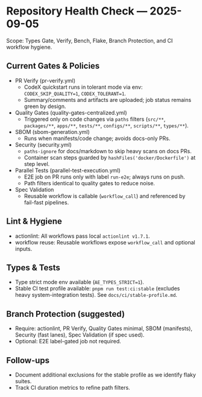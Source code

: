 # Repository Health Check — 2025-09-05

Scope: Types Gate, Verify, Bench, Flake, Branch Protection, and CI workflow hygiene.

## Current Gates & Policies
- PR Verify (pr-verify.yml)
  - CodeX quickstart runs in tolerant mode via env: `CODEX_SKIP_QUALITY=1`, `CODEX_TOLERANT=1`.
  - Summary/comments and artifacts are uploaded; job status remains green by design.
- Quality Gates (quality-gates-centralized.yml)
  - Triggered only on code changes via `paths` filters (`src/**`, `packages/**`, `apps/**`, `tests/**`, `configs/**`, `scripts/**`, `types/**`).
- SBOM (sbom-generation.yml)
  - Runs when manifests/code change; avoids docs-only PRs.
- Security (security.yml)
  - `paths-ignore` for docs/markdown to skip heavy scans on docs PRs.
  - Container scan steps guarded by `hashFiles('docker/Dockerfile')` at step level.
- Parallel Tests (parallel-test-execution.yml)
  - E2E job on PR runs only with label `run-e2e`; always runs on push.
  - Path filters identical to quality gates to reduce noise.
- Spec Validation
  - Reusable workflow is callable (`workflow_call`) and referenced by fail-fast pipelines.

## Lint & Hygiene
- actionlint: All workflows pass local `actionlint v1.7.1`.
- workflow reuse: Reusable workflows expose `workflow_call` and optional inputs.

## Types & Tests
- Type strict mode env available (`AE_TYPES_STRICT=1`).
- Stable CI test profile available: `pnpm run test:ci:stable` (excludes heavy system-integration tests). See `docs/ci/stable-profile.md`.

## Branch Protection (suggested)
- Require: actionlint, PR Verify, Quality Gates minimal, SBOM (manifests), Security (fast lanes), Spec Validation (if spec used).
- Optional: E2E label-gated job not required.

## Follow-ups
- Document additional exclusions for the stable profile as we identify flaky suites.
- Track CI duration metrics to refine path filters.

